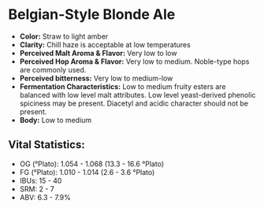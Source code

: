 # Belgian-Style Blonde Ale

- **Color:** Straw to light amber
- **Clarity:** Chill haze is acceptable at low temperatures
- **Perceived Malt Aroma & Flavor:** Very low to low
- **Perceived Hop Aroma & Flavor:** Very low to medium. Noble-type hops are commonly used.
- **Perceived bitterness:** Very low to medium-low
- **Fermentation Characteristics:** Low to medium fruity esters are balanced with low level malt attributes. Low level yeast-derived phenolic spiciness may be present. Diacetyl and acidic character should not be present.
- **Body:** Low to medium

## Vital Statistics:

- OG (°Plato): 1.054 - 1.068 (13.3 - 16.6 °Plato)
- FG (°Plato): 1.010 - 1.014 (2.6 - 3.6 °Plato)
- IBUs: 15 - 40
- SRM: 2 - 7
- ABV: 6.3 - 7.9% 
